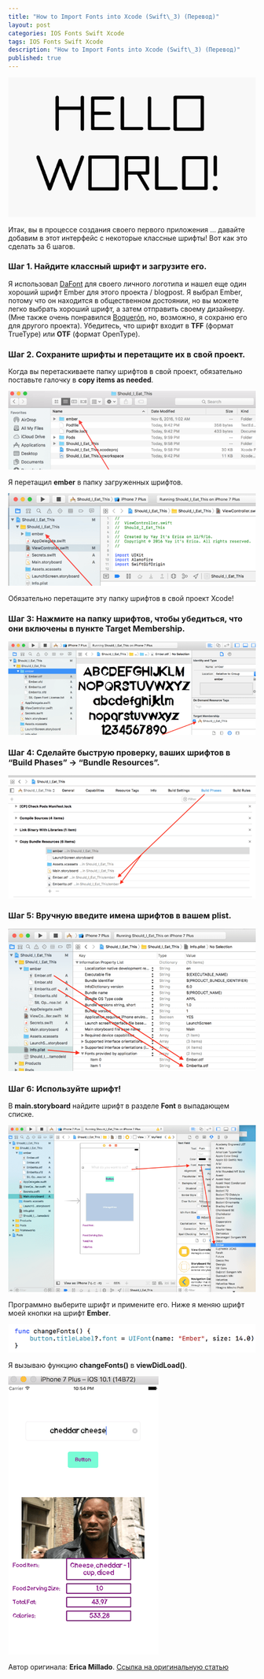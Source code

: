 ```yaml
---
title: "How to Import Fonts into Xcode (Swift\_3) (Перевод)"
layout: post
categories: IOS Fonts Swift Xcode
tags: IOS Fonts Swift Xcode
description: "How to Import Fonts into Xcode (Swift\_3) (Перевод)"
published: true
---
```


![How to Import Fonts into Xcode](/images/post/how-to-import-fonts-into-xcode/1.gif)

Итак, вы в процессе создания своего первого приложения ... давайте добавим в этот интерфейс с некоторые классные шрифты! Вот как это сделать за 6 шагов.

### Шаг 1. Найдите классный шрифт и загрузите его.

Я использовал [DaFont](http://www.dafont.com/) для своего личного логотипа и нашел еще один хороший шрифт Ember для этого проекта / blogpost. Я выбрал Ember, потому что он находится в общественном достоянии, но вы можете легко выбрать хороший шрифт, а затем отправить своему дизайнеру. (Мне также очень понравился [Boquerón](http://www.dafont.com/boqueron.font?text=Yay+it%27s+Erica), но, возможно, я сохраню его для другого проекта). Убедитесь, что шрифт входит в **TFF** (формат TrueType) или **OTF** (формат OpenType).

### Шаг 2. Сохраните шрифты и перетащите их в свой проект.

Когда вы перетаскиваете папку шрифтов в свой проект, обязательно поставьте галочку в **copy items as needed**.

![How to Import Fonts into Xcode](/images/post/how-to-import-fonts-into-xcode/2.png)

Я перетащил **ember** в папку загруженных шрифтов.

![How to Import Fonts into Xcode](/images/post/how-to-import-fonts-into-xcode/3.png)

Обязательно перетащите эту папку шрифтов в свой проект Xcode!

### Шаг 3: Нажмите на папку шрифтов, чтобы убедиться, что они включены в пункте Target Membership.

![How to Import Fonts into Xcode](/images/post/how-to-import-fonts-into-xcode/4.png)

### Шаг 4: Сделайте быструю проверку, ваших шрифтов в “Build Phases” -> “Bundle Resources”.

![How to Import Fonts into Xcode](/images/post/how-to-import-fonts-into-xcode/5.png)

### Шаг 5: Вручную введите имена шрифтов в вашем plist.

![How to Import Fonts into Xcode](/images/post/how-to-import-fonts-into-xcode/6.png)

### Шаг 6: Используйте шрифт!

В **main.storyboard** найдите шрифт в разделе **Font** в выпадающем списке.

![How to Import Fonts into Xcode](/images/post/how-to-import-fonts-into-xcode/7.png)

Программно выберите шрифт и примените его. Ниже я меняю шрифт моей кнопки на шрифт **Ember**.

![How to Import Fonts into Xcode](/images/post/how-to-import-fonts-into-xcode/8.png)

Я вызываю функцию **changeFonts()** в **viewDidLoad()**.

![How to Import Fonts into Xcode](/images/post/how-to-import-fonts-into-xcode/9.png)

Автор оригинала: **Erica Millado**.
[Ссылка на оригинальную статью](https://medium.com/yay-its-erica/how-to-import-fonts-into-xcode-swift-3-f0de7e921ef8)
